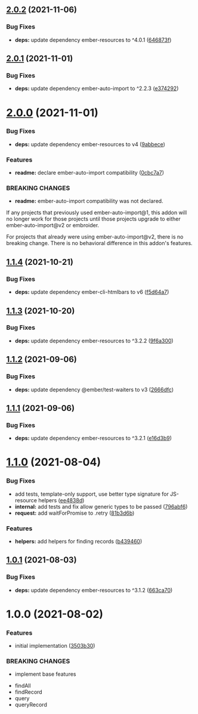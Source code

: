 ## [2.0.2](https://github.com/NullVoxPopuli/ember-data-resources/compare/v2.0.1...v2.0.2) (2021-11-06)


### Bug Fixes

* **deps:** update dependency ember-resources to ^4.0.1 ([646873f](https://github.com/NullVoxPopuli/ember-data-resources/commit/646873fb897c5a42f9ba6a5e6b1a3806a54f971b))

## [2.0.1](https://github.com/NullVoxPopuli/ember-data-resources/compare/v2.0.0...v2.0.1) (2021-11-01)


### Bug Fixes

* **deps:** update dependency ember-auto-import to ^2.2.3 ([e374292](https://github.com/NullVoxPopuli/ember-data-resources/commit/e374292645d72ab3c6af1ba60d9e020ac3a4d9aa))

# [2.0.0](https://github.com/NullVoxPopuli/ember-data-resources/compare/v1.1.4...v2.0.0) (2021-11-01)


### Bug Fixes

* **deps:** update dependency ember-resources to v4 ([9abbece](https://github.com/NullVoxPopuli/ember-data-resources/commit/9abbecedac3cae0bb2800ed60acf2a65415166e5))


### Features

* **readme:** declare ember-auto-import compatibility ([0cbc7a7](https://github.com/NullVoxPopuli/ember-data-resources/commit/0cbc7a73616e2439514d026f4807db9ae9d3f135))


### BREAKING CHANGES

* **readme:** ember-auto-import compatibility was not declared.

If any projects that previously used ember-auto-import@1,
this addon will no longer work for those projects until those projects
upgrade to either ember-auto-import@v2 or embroider.

For projects that already were using ember-auto-import@v2, there is no
breaking change. There is no behavioral difference in this addon's
features.

## [1.1.4](https://github.com/NullVoxPopuli/ember-data-resources/compare/v1.1.3...v1.1.4) (2021-10-21)


### Bug Fixes

* **deps:** update dependency ember-cli-htmlbars to v6 ([f5d64a7](https://github.com/NullVoxPopuli/ember-data-resources/commit/f5d64a7bed410a6dc6a4563ecc320c8456207c2a))

## [1.1.3](https://github.com/NullVoxPopuli/ember-data-resources/compare/v1.1.2...v1.1.3) (2021-10-20)


### Bug Fixes

* **deps:** update dependency ember-resources to ^3.2.2 ([9f6a300](https://github.com/NullVoxPopuli/ember-data-resources/commit/9f6a3005005a5efcc66d98be5c33b5b422e0effd))

## [1.1.2](https://github.com/NullVoxPopuli/ember-data-resources/compare/v1.1.1...v1.1.2) (2021-09-06)


### Bug Fixes

* **deps:** update dependency @ember/test-waiters to v3 ([2666dfc](https://github.com/NullVoxPopuli/ember-data-resources/commit/2666dfce187e02b664afdbfe7d6fb93be8b17721))

## [1.1.1](https://github.com/NullVoxPopuli/ember-data-resources/compare/v1.1.0...v1.1.1) (2021-09-06)


### Bug Fixes

* **deps:** update dependency ember-resources to ^3.2.1 ([e16d3b9](https://github.com/NullVoxPopuli/ember-data-resources/commit/e16d3b92842dc64f29e080fe9da57c2a8b0f8ad8))

# [1.1.0](https://github.com/NullVoxPopuli/ember-data-resources/compare/v1.0.1...v1.1.0) (2021-08-04)


### Bug Fixes

* add tests, template-only support, use better type signature for JS-resource helpers ([ee4838d](https://github.com/NullVoxPopuli/ember-data-resources/commit/ee4838db65f3378549d4da2709590772db6d1495))
* **internal:** add tests and fix allow generic types to be passed ([796abf6](https://github.com/NullVoxPopuli/ember-data-resources/commit/796abf66c6d35e64fe9e7f4029c6272e35b5b91b))
* **request:** add waitForPromise to .retry ([81b3d6b](https://github.com/NullVoxPopuli/ember-data-resources/commit/81b3d6b764a5fa57a5890a2629d729ffd8aa0475))


### Features

* **helpers:** add helpers for finding records ([b439460](https://github.com/NullVoxPopuli/ember-data-resources/commit/b439460905affc4b4cbbb64030de936269d9231b))

## [1.0.1](https://github.com/NullVoxPopuli/ember-data-resources/compare/v1.0.0...v1.0.1) (2021-08-03)


### Bug Fixes

* **deps:** update dependency ember-resources to ^3.1.2 ([663ca70](https://github.com/NullVoxPopuli/ember-data-resources/commit/663ca70696106c82f249fe04869fdddd2b638aef))

# 1.0.0 (2021-08-02)


### Features

* initial implementation ([3503b30](https://github.com/NullVoxPopuli/ember-data-resources/commit/3503b30d912c49a815adffc7a0c3b569b234991c))


### BREAKING CHANGES

* implement base features
 - findAll
 - findRecord
 - query
 - queryRecord
